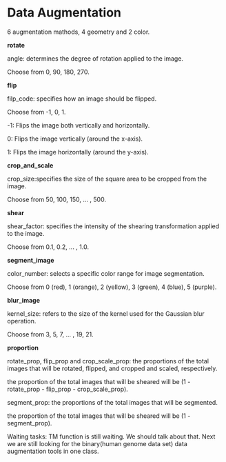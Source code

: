 # Data Augmentation

6 augmentation mathods, 4 geometry and 2 color.

**rotate**

angle: determines the degree of rotation applied to the image.

Choose from 0, 90, 180, 270.

**flip**

filp_code: specifies how an image should be flipped.

Choose from -1, 0, 1.

-1: Flips the image both vertically and horizontally.

0: Flips the image vertically (around the x-axis).

1: Flips the image horizontally (around the y-axis).

**crop_and_scale**

crop_size:specifies the size of the square area to be cropped from the image. 

Choose from 50, 100, 150, ... , 500.

**shear**

shear_factor: specifies the intensity of the shearing transformation applied to the image.

Choose from 0.1, 0.2, ... , 1.0.

**segment_image**

color_number: selects a specific color range for image segmentation. 

Choose from 0 (red), 1 (orange), 2 (yellow), 3 (green), 4 (blue), 5 (purple).

**blur_image**

kernel_size: refers to the size of the kernel used for the Gaussian blur operation.

Choose from 3, 5, 7, ... , 19, 21.

**proportion**

rotate_prop, flip_prop and crop_scale_prop: the proportions of the total images that will be rotated, flipped, and cropped and scaled, respectively.

the proportion of the total images that will be sheared will be (1 - rotate_prop - flip_prop - crop_scale_prop).

segment_prop: the proportions of the total images that will be segmented.

the proportion of the total images that will be sheared will be (1 - segment_prop).

Waiting tasks: TM function is still waiting. We should talk about that. Next we are still looking for the binary(human genome data set) data augmentation tools in one class.